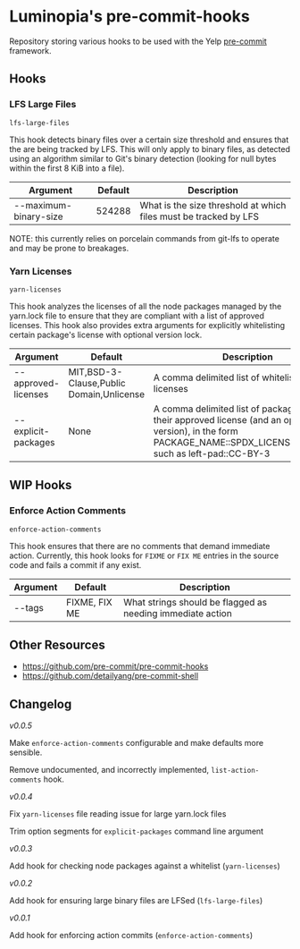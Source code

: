 # Luminopia's pre-commit-hooks

Repository storing various hooks to be used with the Yelp [pre-commit](https://pre-commit.com) framework.

## Hooks

### LFS Large Files

`lfs-large-files`

This hook detects binary files over a certain size threshold and ensures that the are being tracked by LFS. This will only apply to binary files, as detected using an algorithm similar to Git's binary detection (looking for null bytes within the first 8 KiB into a file).

| Argument              | Default | Description |
|-----------------------|---------|-------------|
| --maximum-binary-size | 524288  | What is the size threshold at which files must be tracked by LFS |

NOTE: this currently relies on porcelain commands from git-lfs to operate and may be prone to breakages.

### Yarn Licenses

`yarn-licenses`

This hook analyzes the licenses of all the node packages managed by the yarn.lock file to ensure that they are compliant with a list of approved licenses. This hook also provides extra arguments for explicitly whitelisting certain package's license with optional version lock.

| Argument            | Default                                  | Description |
|---------------------|------------------------------------------|-------------|
| --approved-licenses | MIT,BSD-3-Clause,Public Domain,Unlicense | A comma delimited list of whitelisted SPDX licenses |
| --explicit-packages | None                                     | A comma delimited list of packages and their approved license (and an optional version), in the form PACKAGE_NAME::SPDX_LICENSE::VERSION, such as left-pad::CC-BY-3 |

## WIP Hooks

### Enforce Action Comments

`enforce-action-comments`

This hook ensures that there are no comments that demand immediate action. Currently, this hook looks for `FIXME` or `FIX ME` entries in the source code and fails a commit if any exist.

| Argument | Default       | Description |
|----------|---------------|-------------|
| --tags   | FIXME, FIX ME | What strings should be flagged as needing immediate action |

## Other Resources

* https://github.com/pre-commit/pre-commit-hooks
* https://github.com/detailyang/pre-commit-shell

## Changelog

*v0.0.5*

Make `enforce-action-comments` configurable and make defaults more sensible.

Remove undocumented, and incorrectly implemented, `list-action-comments` hook.

*v0.0.4*

Fix `yarn-licenses` file reading issue for large yarn.lock files

Trim option segments for `explicit-packages` command line argument

*v0.0.3*

Add hook for checking node packages against a whitelist (`yarn-licenses`)

*v0.0.2*

Add hook for ensuring large binary files are LFSed (`lfs-large-files`)

*v0.0.1*

Add hook for enforcing action commits (`enforce-action-comments`)
